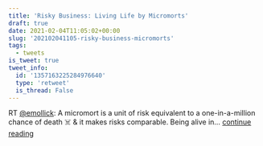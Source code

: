 ```yaml
---
title: 'Risky Business: Living Life by Micromorts'
draft: true
date: 2021-02-04T11:05:02+00:00
slug: '202102041105-risky-business-micromorts'
tags:
  - tweets
is_tweet: true
tweet_info:
  id: '1357163225284976640'
  type: 'retweet'
  is_thread: False
---
```




RT [@emollick](https://x.com/emollick): A micromort is a unit of risk equivalent to a one-in-a-million chance of death ☠️ &amp; it makes risks comparable. Being alive in… [continue reading](https://x.com/sytelus/status/1357163225284976640)
